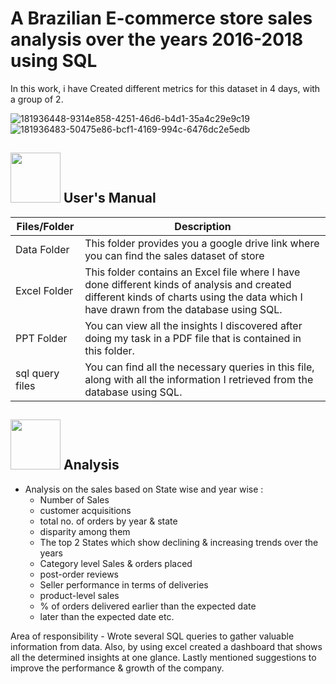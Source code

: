 # A Brazilian E-commerce store sales analysis over the years 2016-2018 using SQL
In this work, i have Created different metrics for this dataset in  4 days, with a group of 2.

![181936448-9314e858-4251-46d6-b4d1-35a4c29e9c19](https://github.com/reema08/Covid19-Project/assets/109653833/017ff44f-8b55-48c2-8fce-5605fdb53159)![181936483-50475e86-bcf1-4169-994c-6476dc2e5edb](https://github.com/reema08/Covid19-Project/assets/109653833/383701b3-ba1b-4c77-ab92-9eaf791e36b0)

<image src="https://github.com/reema08/SQL-Project/assets/109653833/995c471a-8933-41a6-8450-3c57cca27344" width="80" hight="80" /> User's Manual
---
| Files/Folder | Description |
| ------------ | ----------- |
| Data Folder | This folder provides you a google drive link where you can find the sales dataset of store |
| Excel Folder | This folder contains an Excel file where I have done different kinds of analysis and created different kinds of charts using the data which I have drawn from the database using SQL. |
| PPT Folder | You can view all the insights I discovered after doing my task in a PDF file that is contained in this folder. |
| sql query files | You can find all the necessary queries in this file, along with all the information I retrieved from the database using SQL.|



<image src="https://github.com/reema08/SQL-Project/assets/109653833/01622a4c-c753-4022-ad22-bd96cdd2967e" width="80" hight="80" /> Analysis
---
* Analysis on the sales based on State wise and year wise :
  - Number of Sales 
  - customer acquisitions 
  - total no. of orders by year & state  
  - disparity among them 
  - The top 2 States which show declining & increasing trends over the years
  - Category level Sales & orders placed 
  - post-order reviews 
  - Seller performance in terms of deliveries 
  - product-level sales 
  - % of orders delivered earlier than the expected date 
  - later than the expected date etc.


Area of responsibility - Wrote several SQL queries to gather valuable information from data. Also, by using excel created a dashboard that shows all the determined insights at one glance. Lastly mentioned suggestions to improve the performance & growth of the company.
